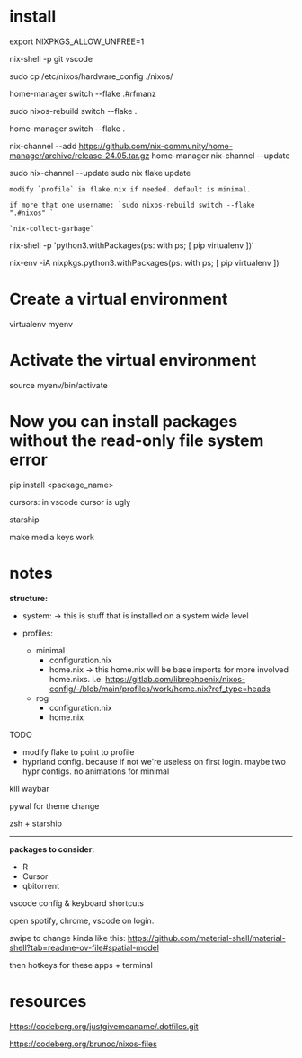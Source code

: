 # install

export NIXPKGS_ALLOW_UNFREE=1  

nix-shell -p git vscode

sudo cp /etc/nixos/hardware_config ./nixos/ 

 home-manager switch --flake .#rfmanz 

sudo nixos-rebuild switch --flake .

home-manager switch --flake .

nix-channel --add https://github.com/nix-community/home-manager/archive/release-24.05.tar.gz home-manager
nix-channel --update

sudo nix-channel --update
sudo nix flake update

    modify `profile` in flake.nix if needed. default is minimal.

    if more that one username: `sudo nixos-rebuild switch --flake ".#nixos" `

    `nix-collect-garbage`    


nix-shell -p 'python3.withPackages(ps: with ps; [ pip virtualenv ])'

nix-env -iA nixpkgs.python3.withPackages(ps: with ps; [ pip virtualenv ])

# Create a virtual environment
virtualenv myenv

# Activate the virtual environment
source myenv/bin/activate

# Now you can install packages without the read-only file system error
pip install <package_name>

  
cursors: in vscode cursor is ugly 

starship 

make media keys work 

# notes

**structure:**

- system: -> this is stuff that is installed on a system wide level
 
- profiles:
    - minimal 
        - configuration.nix
        - home.nix -> this home.nix will be base imports for more involved home.nixs. i.e: https://gitlab.com/librephoenix/nixos-config/-/blob/main/profiles/work/home.nix?ref_type=heads
    - rog 
        - configuration.nix
        - home.nix

TODO 

- modify flake to point to profile 
- hyprland config. because if not we're useless on first login. maybe two hypr configs. no animations for minimal 

kill waybar 

pywal for theme change 

zsh  + starship 

---
**packages to consider:** 

- R
- Cursor 
- qbitorrent 

vscode config  & keyboard shortcuts 


open spotify, chrome, vscode on login. 

swipe to change kinda like this: https://github.com/material-shell/material-shell?tab=readme-ov-file#spatial-model 

then hotkeys for these apps + terminal 


# resources

https://codeberg.org/justgivemeaname/.dotfiles.git

https://codeberg.org/brunoc/nixos-files
